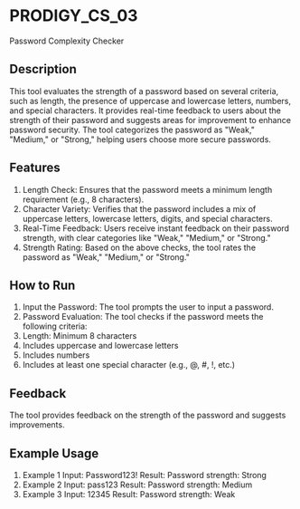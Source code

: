 # PRODIGY_CS_03
Password Complexity Checker

## Description
This tool evaluates the strength of a password based on several criteria, such as length, the presence of uppercase and lowercase letters, numbers, and special characters. It provides real-time feedback to users about the strength of their password and suggests areas for improvement to enhance password security. The tool categorizes the password as "Weak," "Medium," or "Strong," helping users choose more secure passwords.

## Features
1. Length Check: Ensures that the password meets a minimum length requirement (e.g., 8 characters).
2. Character Variety: Verifies that the password includes a mix of uppercase letters, lowercase letters, digits, and special characters.
3. Real-Time Feedback: Users receive instant feedback on their password strength, with clear categories like "Weak," "Medium," or "Strong."
4. Strength Rating: Based on the above checks, the tool rates the password as "Weak," "Medium," or "Strong."

## How to Run
1. Input the Password: The tool prompts the user to input a password.
2. Password Evaluation: The tool checks if the password meets the following criteria:
3. Length: Minimum 8 characters
4. Includes uppercase and lowercase letters
5. Includes numbers
6. Includes at least one special character (e.g., @, #, !, etc.)
   
## Feedback
The tool provides feedback on the strength of the password and suggests improvements.

## Example Usage
1. Example 1 Input: Password123! Result: Password strength: Strong
2. Example 2 Input: pass123 Result: Password strength: Medium
3. Example 3 Input: 12345 Result: Password strength: Weak
